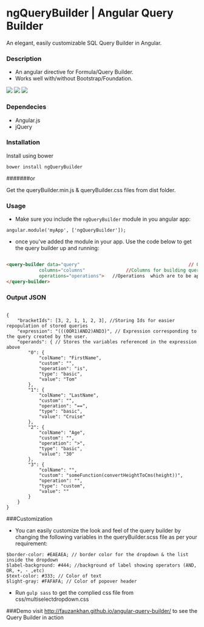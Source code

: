 # ngQueryBuilder | Angular Query Builder
An elegant, easily customizable SQL Query Builder in Angular.

### Description
* An angular directive for Formula/Query Builder.
* Works well with/without Bootstrap/Foundation.

![](http://i.imgur.com/c0cTZPX.png)
![](http://i.imgur.com/ijCdMnN.png)
![](http://i.imgur.com/F0veghb.png)

### Dependecies
* Angular.js
* jQuery

### Installation

Install using bower

```
bower install ngQueryBuilder
```
#######or

 Get the queryBuilder.min.js & queryBuilder.css files from dist folder.

### Usage
* Make sure you include the  ```ngQueryBuilder``` module in you angular app: 

```
angular.module('myApp', ['ngQueryBuilder']);
```

* once you've added the module in your app. Use the code below to get the query builder up and running:

```html

<query-builder data="query"                                        // Object in which the query will be reflected 
			columns="columns"               //Columns for building query (Should be Array of Strings | eg - ['NAME', 'AGE', 'GENDER'])
			operations="operations">   //Operations  which are to be applied on columns (Should be Array of Strings | eg - ['<', '>', '='])
</query-builder>	

```

### Output JSON

```

{
	"bracketIds": [3, 2, 1, 1, 2, 3], //Storing Ids for easier repopulation of stored queries
	"expression": "(((0OR1)AND2)AND3)", // Expression corresponding to the query created by the user.
	"operands": { // Stores the variables referenced in the expression above
		"0": {
			"colName": "FirstName",
			"custom": "",
			"operation": "is",
			"type": "basic",
			"value": "Tom"
		},
		"1": {
			"colName": "LastName",
			"custom": "",
			"operation": "==",
			"type": "basic",
			"value": "Cruise"
		},
		"2": {
			"colName": "Age",
			"custom": "",
			"operation": ">",
			"type": "basic",
			"value": "30"
		},
		"3": {
			"colName": "",
			"custom": "someFunction(convertHeightToCms(height))",
			"operation": "",
			"type": "custom",
			"value": ""
		}
	}
}

```

###Customization
* You can easily customize the look and feel of the query builder by changing the following variables in the queryBuilder.scss file as per your requirement:

```
$border-color: #EAEAEA; // border color for the dropdown & the list inside the dropdown
$label-background: #444; //background of label showing operators (AND, OR, +, - ,etc)
$text-color: #333; // Color of text
$light-gray: #FAFAFA; // Color of popover header
```
* Run ```gulp sass``` to get the complied css file from css/multiselectdropdown.css

###Demo
visit <a href="http://fauzankhan.github.io/angular-query-builder/">http://fauzankhan.github.io/angular-query-builder/</a> to see the Query Builder in action
